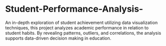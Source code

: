 # Student-Performance-Analysis-
An in-depth exploration of student achievement utilizing data visualization techniques, this project analyzes academic performance in relation to student habits. By revealing patterns, outliers, and correlations, the analysis supports data-driven decision making in education.
